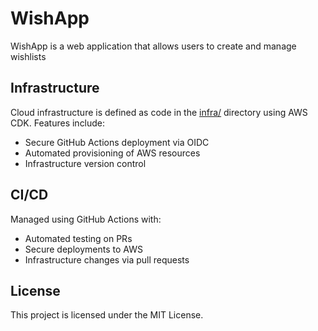 # WishApp

WishApp is a web application that allows users to create and manage wishlists

## Infrastructure
Cloud infrastructure is defined as code in the [infra/](infra/) directory using AWS CDK. Features include:
- Secure GitHub Actions deployment via OIDC
- Automated provisioning of AWS resources
- Infrastructure version control

## CI/CD
Managed using GitHub Actions with:
- Automated testing on PRs
- Secure deployments to AWS
- Infrastructure changes via pull requests

## License
This project is licensed under the MIT License.
